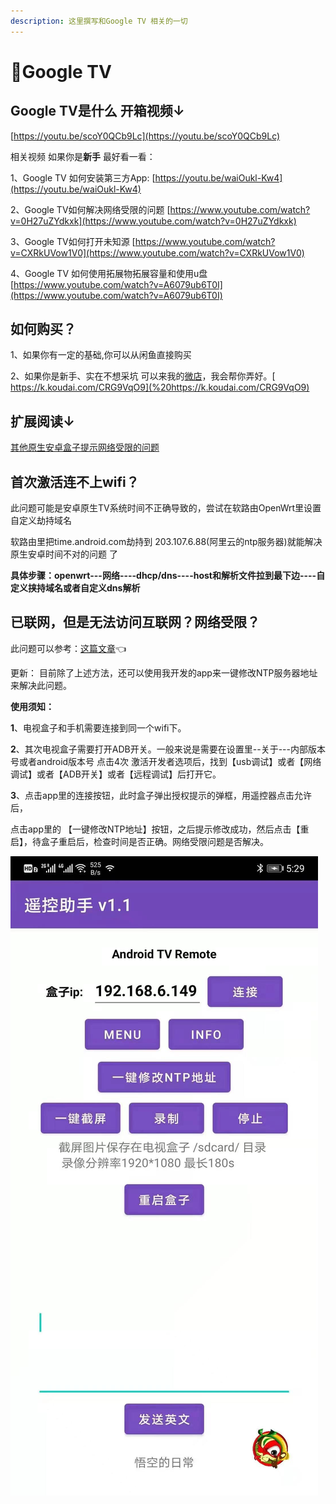 ```yaml
---
description: 这里撰写和Google TV 相关的一切
---
```


# 🎈Google TV

##  Google TV是什么 开箱视频↓

 [https://youtu.be/scoY0QCb9Lc](https://youtu.be/scoY0QCb9Lc)

 相关视频 如果你是**新手** 最好看一看： 

1、Google TV 如何安装第三方App: [https://youtu.be/waiOukl-Kw4](https://youtu.be/waiOukl-Kw4) 

2、Google TV如何解决网络受限的问题 [https://www.youtube.com/watch?v=0H27uZYdkxk](https://www.youtube.com/watch?v=0H27uZYdkxk) 

3、Google TV如何打开未知源 [https://www.youtube.com/watch?v=CXRkUVow1V0](https://www.youtube.com/watch?v=CXRkUVow1V0) 

4、Google TV 如何使用拓展物拓展容量和使用u盘 [https://www.youtube.com/watch?v=A6079ub6T0I](https://www.youtube.com/watch?v=A6079ub6T0I)

##  如何购买？

 1、如果你有一定的基础,你可以从闲鱼直接购买

 2、如果你是新手、实在不想采坑 可以来我的[微店](%20https://k.koudai.com/CRG9VqO9)，我会帮你弄好。[ https://k.koudai.com/CRG9VqO9](%20https://k.koudai.com/CRG9VqO9)



##  扩展阅读↓

  [其他原生安卓盒子提示网络受限的问题](../test/google-tv-xiu-gai-ntp-fu-wu-qi-di-zhi.md)

##  首次激活连不上wifi？

此问题可能是安卓原生TV系统时间不正确导致的，尝试在软路由OpenWrt里设置自定义劫持域名 

软路由里把time.android.com劫持到 203.107.6.88\(阿里云的ntp服务器\)就能解决原生安卓时间不对的问题 了 

**具体步骤：openwrt---网络----dhcp/dns----host和解析文件拉到最下边----自定义挟持域名或者自定义dns解析**

##  已联网，但是无法访问互联网？网络受限？

 此问题可以参考：[这篇文章](../test/google-tv-xiu-gai-ntp-fu-wu-qi-di-zhi.md)👈

 更新： 目前除了上述方法，还可以使用我开发的app来一键修改NTP服务器地址来解决此问题。

 **使用须知：**

**1**、电视盒子和手机需要连接到同一个wifi下。

**2**、其次电视盒子需要打开ADB开关。一般来说是需要在设置里--关于---内部版本号或者android版本号 点击4次 激活开发者选项后，找到【usb调试】或者【网络调试】或者【ADB开关】或者【远程调试】后打开它。

**3**、点击app里的连接按钮，此时盒子弹出授权提示的弹框，用遥控器点击允许后，

  点击app里的 【一键修改NTP地址】按钮，之后提示修改成功，然后点击【重启】，待盒子重启后，检查时间是否正确。网络受限问题是否解决。

![](../.gitbook/assets/391621996729_.pic.jpg)

